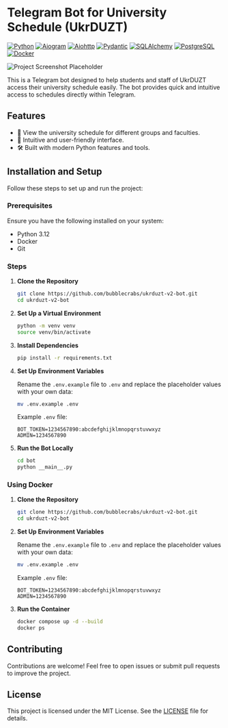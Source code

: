 # Telegram Bot for University Schedule (UkrDUZT)
[![Python](https://img.shields.io/badge/Python-3.12-green)](https://www.python.org/)
[![Aiogram](https://img.shields.io/badge/Aiogram-3.17.0-blue)](https://docs.aiogram.dev/)
[![Aiohttp](https://img.shields.io/badge/Aiohttp-3.11+-blue)](https://docs.aiohttp.org/)
[![Pydantic](https://img.shields.io/badge/Pydantic-2.10+-red)](https://docs.pydantic.dev/)
[![SQLAlchemy](https://img.shields.io/badge/SQLAlchemy-2.0+-red)](https://www.sqlalchemy.org/)
[![PostgreSQL](https://img.shields.io/badge/PostgreSQL-16-blue)](https://www.postgresql.org/)
[![Docker](https://img.shields.io/badge/Docker-Latest-blue)](https://www.docker.com/)

![Project Screenshot Placeholder](https://i.imgur.com/sFaMPUG.png)

This is a Telegram bot designed to help students and staff of UkrDUZT access their university schedule easily. The bot provides quick and intuitive access to schedules directly within Telegram.


## Features

- 📅 View the university schedule for different groups and faculties.
- 📲 Intuitive and user-friendly interface.
- 🛠 Built with modern Python features and tools.

## Installation and Setup

Follow these steps to set up and run the project:

### Prerequisites

Ensure you have the following installed on your system:

- Python 3.12
- Docker
- Git

### Steps

1. **Clone the Repository**

   ```bash
   git clone https://github.com/bubblecrabs/ukrduzt-v2-bot.git
   cd ukrduzt-v2-bot
   ```

2. **Set Up a Virtual Environment**

   ```bash
   python -m venv venv
   source venv/bin/activate
   ```

3. **Install Dependencies**

   ```bash
   pip install -r requirements.txt
   ```

4. **Set Up Environment Variables**

   Rename the `.env.example` file to `.env` and replace the placeholder values with your own data:
   
      ```bash
   mv .env.example .env
   ```   
   
   Example `.env` file:
   ```env
   BOT_TOKEN=1234567890:abcdefghijklmnopqrstuvwxyz
   ADMIN=1234567890
   ```

5. **Run the Bot Locally**

   ```bash
   cd bot
   python __main__.py
   ```

### Using Docker

1. **Clone the Repository**

   ```bash
   git clone https://github.com/bubblecrabs/ukrduzt-v2-bot.git
   cd ukrduzt-v2-bot
   ```

2. **Set Up Environment Variables**

   Rename the `.env.example` file to `.env` and replace the placeholder values with your own data:
   
   ```bash
   mv .env.example .env
   ```   

   Example `.env` file:
   ```env
   BOT_TOKEN=1234567890:abcdefghijklmnopqrstuvwxyz
   ADMIN=1234567890
   ```

3. **Run the Container**

   ```bash
   docker compose up -d --build
   docker ps
   ```

## Contributing

Contributions are welcome! Feel free to open issues or submit pull requests to improve the project.

## License

This project is licensed under the MIT License. See the [LICENSE](LICENSE) file for details.
